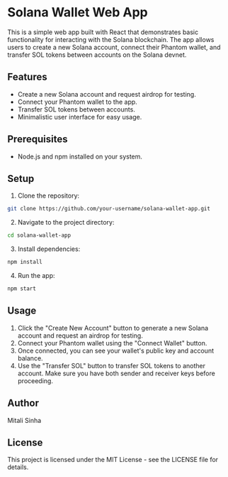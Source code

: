 # Solana Wallet Web App

This is a simple web app built with React that demonstrates basic functionality for interacting with the Solana blockchain. The app allows users to create a new Solana account, connect their Phantom wallet, and transfer SOL tokens between accounts on the Solana devnet.

## Features

- Create a new Solana account and request airdrop for testing.
- Connect your Phantom wallet to the app.
- Transfer SOL tokens between accounts.
- Minimalistic user interface for easy usage.

## Prerequisites

- Node.js and npm installed on your system.

## Setup

1. Clone the repository:

```bash
git clone https://github.com/your-username/solana-wallet-app.git
```
2. Navigate to the project directory:

```bash
cd solana-wallet-app
```

3. Install dependencies:

```bash
npm install
```
4. Run the app:
```bash
npm start
```

## Usage

1. Click the "Create New Account" button to generate a new Solana account and request an airdrop for testing.
2. Connect your Phantom wallet using the "Connect Wallet" button.
3. Once connected, you can see your wallet's public key and account balance.
4. Use the "Transfer SOL" button to transfer SOL tokens to another account. Make sure you have both sender and receiver keys before proceeding.

## Author 
Mitali Sinha

## License
This project is licensed under the MIT License - see the LICENSE file for details.
